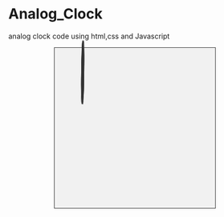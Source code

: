 # Analog_Clock
analog clock code using html,css and Javascript 

<!DOCTYPE html>
<html>
<head>
<style>
#clock {
   width: 300px;
   height: 300px;
   margin: 0 auto;
   padding: 10px;
   border: 1px solid #333;
   background: #f1f1f1;
   position: relative;
}
#sec, #min, #hour {
   position: absolute;
   width: 40%;
   height: 6px;
   top: 47%;
   left: 30%;
   margin-top: -104px;
   margin-left: -104px;
   background: #333;
   border-radius: 50%;
   z-index: 5;
}
#sec {
   transform: rotate(90deg);
   animation: rota 6s linear infinite;
}
#min {
   transform: rotate(90deg);
   animation: rota 60s linear infinite;
}
#hour {
   transform: rotate(90deg);
   animation: rota 3600s linear infinite;
}
@keyframes rota {
   100% { transform: rotate(360deg); }
}
</style>
</head>
<body>

<div id="clock">
  <div id="sec"></div>
  <div id="min"></div>
  <div id="hour"></div>
</div>

<script>
// Get the current time
var date = new Date();
var hour = date.getHours();
var min = date.getMinutes();
var sec = date.getSeconds();

// Calculate the angles of the hands
var hourAngle = (360/12)*hour + (360/(12*60))*min;
var minAngle = (360/60)*min;
var secAngle = (360/60)*sec;

// Rotate the hands
document.getElementById("sec").style.transform = "rotate(" + secAngle + "deg)";
document.getElementById("min").style.transform = "rotate(" + minAngle + "deg)";
document.getElementById("hour").style.transform = "rotate(" + hourAngle + "deg)";
</script>

</body>
</html>
